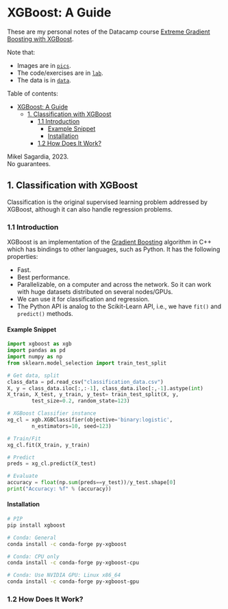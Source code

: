 # XGBoost: A Guide

These are my personal notes of the Datacamp course [Extreme Gradient Boosting with XGBoost](https://app.datacamp.com/learn/courses/extreme-gradient-boosting-with-xgboost).

Note that:

- Images are in [`pics`](pics).
- The code/exercises are in [`lab`](lab).
- The data is in [`data`](data).

Table of contents:

- [XGBoost: A Guide](#xgboost-a-guide)
  - [1. Classification with XGBoost](#1-classification-with-xgboost)
    - [1.1 Introduction](#11-introduction)
      - [Example Snippet](#example-snippet)
      - [Installation](#installation)
    - [1.2 How Does It Work?](#12-how-does-it-work)


Mikel Sagardia, 2023.  
No guarantees.

## 1. Classification with XGBoost

Classification is the original supervised learning problem addressed by XGBoost, although it can also handle regression problems.

### 1.1 Introduction

XGBoost is an implementation of the [Gradient Boosting](https://en.wikipedia.org/wiki/Gradient_boosting) algorithm in C++ which has bindings to other languages, such as Python. It has the following properties:

- Fast.
- Best performance.
- Parallelizable, on a computer and across the network. So it can work with huge datasets distributed on several nodes/GPUs.
- We can use it for classification and regression.
- The Python API is analog to the Scikit-Learn API, i.e., we have `fit()` and `predict()` methods.

#### Example Snippet

```python
import xgboost as xgb
import pandas as pd
import numpy as np
from sklearn.model_selection import train_test_split

# Get data, split
class_data = pd.read_csv("classification_data.csv")
X, y = class_data.iloc[:,:-1], class_data.iloc[:,-1].astype(int)
X_train, X_test, y_train, y_test= train_test_split(X, y,
        test_size=0.2, random_state=123)

# XGBoost Classifier instance
xg_cl = xgb.XGBClassifier(objective='binary:logistic',
        n_estimators=10, seed=123)

# Train/Fit
xg_cl.fit(X_train, y_train)

# Predict
preds = xg_cl.predict(X_test)

# Evaluate
accuracy = float(np.sum(preds==y_test))/y_test.shape[0]
print("Accuracy: %f" % (accuracy))
```

#### Installation

```bash
# PIP
pip install xgboost

# Conda: General
conda install -c conda-forge py-xgboost

# Conda: CPU only
conda install -c conda-forge py-xgboost-cpu

# Conda: Use NVIDIA GPU: Linux x86_64
conda install -c conda-forge py-xgboost-gpu
```

### 1.2 How Does It Work?


